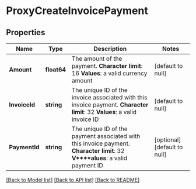 # ProxyCreateInvoicePayment

## Properties
Name | Type | Description | Notes
------------ | ------------- | ------------- | -------------
**Amount** | **float64** |  The amount of the payment. **Character limit**: 16 **Values**: a valid currency amount  | [default to null]
**InvoiceId** | **string** |  The unique ID of the invoice associated with this invoice payment. **Character limit**: 32 **Values**: a valid invoice ID  | [default to null]
**PaymentId** | **string** |  The unique ID of the payment associated with this invoice payment. **Character limit**: 32 **V****alues**: a valid payment ID  | [optional] [default to null]

[[Back to Model list]](../README.md#documentation-for-models) [[Back to API list]](../README.md#documentation-for-api-endpoints) [[Back to README]](../README.md)


